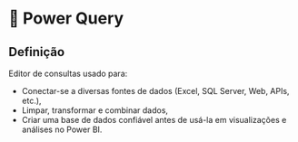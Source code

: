 # 🔌 Power Query
## Definição
Editor de consultas usado para:
- Conectar-se a diversas fontes de dados (Excel, SQL Server, Web, APIs, etc.),
- Limpar, transformar e combinar dados,
- Criar uma base de dados confiável antes de usá-la em visualizações e análises no Power BI.

